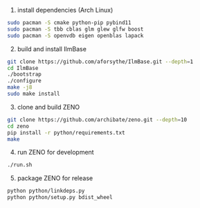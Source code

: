 1. install dependencies (Arch Linux)

```bash
sudo pacman -S cmake python-pip pybind11
sudo pacman -S tbb cblas glm glew glfw boost
sudo pacman -S openvdb eigen openblas lapack
```

2. build and install IlmBase
```bash
git clone https://github.com/aforsythe/IlmBase.git --depth=1
cd IlmBase
./bootstrap
./configure
make -j8
sudo make install
```

3. clone and build ZENO
```bash
git clone https://github.com/archibate/zeno.git --depth=10
cd zeno
pip install -r python/requirements.txt
make
```

4. run ZENO for development
```bash
./run.sh
```

5. package ZENO for release
```bash
python python/linkdeps.py
python python/setup.py bdist_wheel
```
